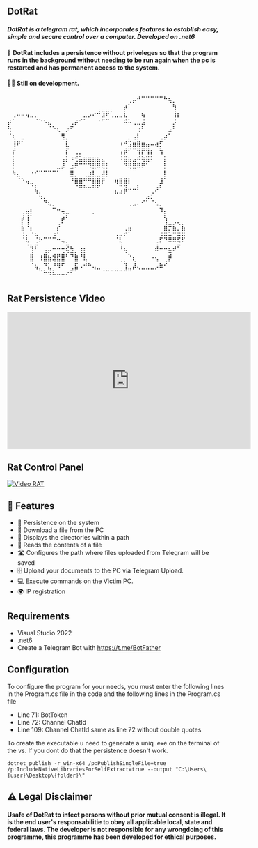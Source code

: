## DotRat

#### <i>DotRat is a telegram rat, which incorporates features to establish easy, simple and secure control over a computer. Developed on .net6</i>

#### <p>🔐 DotRat includes a persistence without priveleges so that the program runs in the background without needing to be run again when the pc is restarted and has permanent access to the system.</p>

#### <p>👨‍💻 Still on development.</p>
⠀⠀⠀⠀⠀⠀⠀⠀⠀⠀⠀⠀⠀⠀⠀⠀⠀⠀⠀⠀⠀⠀⠀⠀⠀⠀⠀⢀⡤⠚⠉⠉⠉⠉⠉⠓⢦⡀⠀⠀
⠀⠀⠀⠀⠀⠀⠀⠀⠀⠀⠀⠀⠀⠀⠀⠀⠀⠀⠀⠀⠀⠀⠀⠀⠀⠀⡴⠁⠀⠀⠀⠀⠀⠀⠀⠀⠀⢳⠀⠀
⠀⢀⠤⠤⢤⣀⡀⠀⠀⠀⠀⠀⠀⠀⠀⠀⠀⣀⡠⠔⠚⣹⠟⢁⣀⣀⣇⠀⠀⠀⢦⠀⠀⠀⠀⠀⠀⢸⡆⠀
⡴⠁⠀⠀⠀⠀⠈⠑⠢⣄⠀⠀⠀⠀⢀⡴⠊⠁⠀⠀⠐⠋⠉⠀⠀⠀⠾⠥⢀⣀⣸⠀⠀⠀⠀⠀⠀⡸⠀⠀
⢳⠀⠀⠀⠀⠀⠀⠀⠀⠈⠑⢆⠀⡰⠋⠀⠀⠀⠀⠀⠀⠀⠀⠀⠀⠀⠀⠀⠀⢰⠃⠀⠀⠀⠀⠀⣠⠃⠀⠀
⠈⢆⠀⣀⠀⠀⠀⠀⠀⠀⠀⠀⢻⡀⠀⠀⠀⠀⠀⠀⠀⠀⠀⠀⠀⠀⠀⡀⢠⡇⠀⠀⠀⠀⢀⡴⠁⠀⠀⠀
⠀⢸⠟⠁⠀⠀⠀⠀⠀⠀⠀⠀⠀⣇⠀⠀⠀⠀⠀⠀⠀⠀⠀⠀⠀⠰⠚⣩⣶⣿⣶⣤⠤⢴⡋⠀⠀⠀⠀⠀
⠀⡞⠀⠀⠀⠀⠀⠀⠀⠀⠀⠀⠀⡏⠀⢀⡀⠀⠀⠀⠀⠀⠀⠀⠀⢠⡾⠋⠉⢻⡟⢻⡆⠀⢳⠀⠀⠀⠀⠀
⠀⡇⠀⠀⠀⠀⠀⠀⠀⠀⠀⠀⢠⡇⠰⢚⣥⣶⣶⣶⣦⣄⠀⠀⠀⠸⣿⣦⣠⠾⢷⣿⠇⠀⠀⡇⠀⠀⠀⠀
⠀⡇⠀⠀⠀⠀⠀⠀⠀⠀⠀⣀⡼⠀⣰⠟⠉⠉⠹⣿⠿⢿⡇⠀⠀⠀⠙⢿⣿⠿⠟⠁⠀⠀⠀⡇⠀⠀⠀⠀
⠀⠳⣄⠀⠀⠐⠊⠉⠉⠉⠉⠁⠀⠀⣿⡀⠀⢀⣰⣇⣀⣼⡇⠀⠀⠀⠀⠀⠀⠀⠀⠀⠀⠀⠀⡇⠀⠀⠀⠀
⠀⠀⠈⠑⢤⣀⠀⠀⠀⠀⠀⠀⠀⠀⠘⣿⣿⠛⠛⣿⣿⡟⠀⠀⢶⣿⣿⡇⠀⠀⠀⠀⠀⠀⣸⠁⠀⠀⠀⠀
⠀⠀⠀⠀⠀⠈⣇⠀⠀⠀⠀⠀⠀⠀⠀⠈⠛⠓⠒⠛⠋⠀⠀⠀⡀⢉⣽⠤⠤⠇⠀⠀⠀⡰⠃⠀⠀⠀⠀⠀
⠀⠀⠀⠀⠀⠀⠈⢧⡀⠀⠀⠀⠀⠀⠀⠀⠀⠀⠀⠀⠀⠀⠀⠀⠉⠉⠁⠀⠀⠀⠀⣠⡊⠀⠀⠀⠀⠀⠀⠀
⠀⠀⠀⠀⠀⠀⠀⠀⠙⢦⡀⠀⠀⠀⠀⠀⠀⠀⠀⠀⠀⠀⠀⠀⠀⠀⠀⢀⣠⠄⠊⠁⠈⢢⡀⠀⠀⠀⠀⠀
⠀⠀⠀⢀⣤⡆⠀⠀⠀⠀⠉⠒⢤⣀⠀⠀⠀⠀⠀⡀⠀⠀⠀⠀⠀⠀⠀⠀⠀⠀⠀⠀⠀⠀⠹⡄⠀⠀⠀⠀
⠀⠀⠀⡼⢸⠁⠀⠀⠀⠀⠀⠀⡴⠃⠀⠀⠀⠀⠀⠀⠀⠀⠀⠀⠀⠀⠀⠀⠀⠀⠀⠀⠀⠀⠀⢣⠀⠀⠀⠀
⠀⠀⠀⣇⠸⡀⠀⠀⠀⠀⠀⡰⠁⠀⠀⠀⠀⠀⠀⠀⠀⠀⠀⠀⠀⠀⠀⣀⠀⠀⠀⠀⠀⠀⠀⣼⠶⣎⠑⣆
⠀⠀⠀⢹⡀⠱⣄⠀⠀⠀⢠⠇⠀⠀⠀⠀⠀⠀⠀⠀⠀⠀⠀⠀⢀⣀⡼⠋⠀⠀⠀⠀⠀⠀⢰⣿⣃⠿⣷⣿
⠀⠀⠀⠈⢧⠀⢈⠗⠉⠉⠉⠒⢤⡀⠀⠀⠀⠀⠀⠀⠀⠀⠀⠀⠈⣇⠀⠀⠀⠀⠀⠀⠀⢀⡏⠙⠿⠿⢯⠏
⠀⠀⠀⠀⠈⢳⠏⠀⢀⣀⠤⠤⠤⣝⢦⠀⢠⡄⠀⠀⠀⠀⠀⠀⠀⠸⣄⠀⠀⠀⠀⠀⠀⣼⠤⠤⣄⡴⠋⠀
⠀⠀⠀⠀⠀⣾⠀⢠⣾⣅⢴⡶⣾⠎⠻⣧⠸⡇⠀⠀⠀⠀⠀⠀⠀⠀⠈⠢⡀⠀⠀⠀⢀⡀⠀⠀⣽⠀⠀⠀
⠀⠀⠀⠀⠀⠻⡀⠈⢿⠟⢹⣿⡿⠀⠀⡿⠀⣹⣄⠀⠀⠀⠀⠀⠀⠐⢦⠀⢱⠀⠀⠀⠀⠘⣄⡰⠃⠀⠀⠀
⠀⠀⠀⠀⠀⠀⠙⠦⣄⣳⡄⠈⠀⢀⡴⠟⠈⠀⠀⠙⠒⠠⠤⠤⠤⠤⠼⠶⠋⠑⠒⠒⠒⠊⠉⠀⠀⠀⠀⠀
⠀⠀⠀⠀⠀⠀⠀⠀⠀⠈⠉⠉⠉⠁⠀⠀⠀⠀⠀⠀⠀⠀⠀⠀⠀⠀⠀⠀⠀⠀⠀⠀⠀⠀⠀⠀⠀⠀⠀⠀

## Rat Persistence Video 

<iframe src="https://streamable.com/e/vaye57" width="560" height="315" frameborder="0" allowfullscreen></iframe>

## Rat Control Panel 

[![Video RAT](https://i.ytimg.com/vi/B8ZWy7QvyGM/sddefault.jpg)](https://streamable.com/vaye57)

## 📌 Features

- 🔐 Persistence on the system 
- 📩 Download a file from the PC
- 📁 Displays the directories within a path
- 📖 Reads the contents of a file
- 🛣️ Configures the path where files uploaded from Telegram will be saved
- 🗄️ Upload your documents to the PC via Telegram Upload.
- 💻 Execute commands on the Victim PC.
- 🌍 IP registration

## Requirements

- Visual Studio 2022
- .net6
- Create a Telegram Bot with https://t.me/BotFather

## Configuration

To configure the program for your needs, you must enter the following lines in the Program.cs file in the code and the following lines in the Program.cs file

- Line 71: BotToken 
- Line 72: Channel ChatId
- Line 109: Channel ChatId same as line 72 without double quotes

To create the executable u need to generate a uniq .exe on the terminal of the vs. If you dont do that the persistence doesn't work.

```dotnet publish -r win-x64 /p:PublishSingleFile=true /p:IncludeNativeLibrariesForSelfExtract=true --output "C:\Users\{user}\Desktop\{folder}\"```


## ⚠️ Legal Disclaimer
#### <p>Usafe of DotRat to infect persons without prior mutual consent is illegal. It is the end user's responsabilitie to obey all applicable local, state and federal laws. The developer is not responsible for any wrongdoing of this programme, this programme has been developed for ethical purposes. </p>
